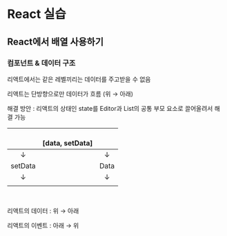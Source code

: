 # React 실습

## React에서 배열 사용하기

### 컴포넌트 & 데이터 구조

리액트에서는 같은 레벨끼리는 데이터를 주고받을 수 없음

리액트는 단방향으로만 데이터가 흐름 (위 → 아래)



해결 방안 : 리액트의 상태인 state를 Editor과 List의 공통 부모 요소로 끌어올려서 해결 가능

|                 | <App /><br />[data, setData] |               |
| :-------------: | :--------------------------: | :-----------: |
|        ↓        |                              |       ↓       |
|     setData     |                              |     Data      |
|        ↓        |                              |       ↓       |
| <DiaryEditor /> |                              | <DiaryList /> |

<br>

리액트의 데이터 : 위 → 아래

리액트의 이벤트 : 아래 → 위